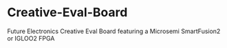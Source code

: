 # Creative-Eval-Board
Future Electronics Creative Eval Board featuring a Microsemi SmartFusion2 or IGLOO2 FPGA
